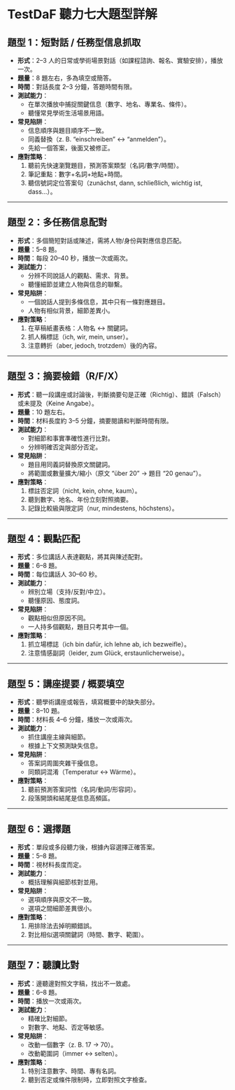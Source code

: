# TestDaF 聽力七大題型詳解

## 題型 1：短對話 / 任務型信息抓取
- **形式**：2–3 人的日常或學術場景對話（如課程諮詢、報名、實驗安排），播放一次。
- **題量**：8 題左右，多為填空或簡答。
- **時間**：對話長度 2–3 分鐘，答題時間有限。
- **測試能力**：
  - 在單次播放中捕捉關鍵信息（數字、地名、專業名、條件）。
  - 聽懂常見學術生活場景用語。
- **常見陷阱**：
  - 信息順序與題目順序不一致。
  - 同義替換（z. B. “einschreiben” ↔ “anmelden”）。
  - 先給一個答案，後面又被修正。
- **應對策略**：
  1. 聽前先快速瀏覽題目，預測答案類型（名詞/數字/時間）。
  2. 筆記重點：數字+名詞+地點+時間。
  3. 聽信號詞定位答案句（zunächst, dann, schließlich, wichtig ist, dass…）。

---

## 題型 2：多任務信息配對
- **形式**：多個簡短對話或陳述，需將人物/身份與對應信息匹配。
- **題量**：5–8 題。
- **時間**：每段 20–40 秒，播放一次或兩次。
- **測試能力**：
  - 分辨不同說話人的觀點、需求、背景。
  - 聽懂細節並建立人物與信息的聯繫。
- **常見陷阱**：
  - 一個說話人提到多條信息，其中只有一條對應題目。
  - 人物有相似背景，細節差異小。
- **應對策略**：
  1. 在草稿紙畫表格：人物名 ↔ 關鍵詞。
  2. 抓人稱標誌（ich, wir, mein, unser）。
  3. 注意轉折（aber, jedoch, trotzdem）後的內容。

---

## 題型 3：摘要檢錯（R/F/X）
- **形式**：聽一段講座或討論後，判斷摘要句是正確（Richtig）、錯誤（Falsch）或未提及（Keine Angabe）。
- **題量**：10 題左右。
- **時間**：材料長度約 3–5 分鐘，摘要閱讀和判斷時間有限。
- **測試能力**：
  - 對細節和事實準確性進行比對。
  - 分辨明確否定與部分否定。
- **常見陷阱**：
  - 題目用同義詞替換原文關鍵詞。
  - 將範圍或數量擴大/縮小（原文 “über 20” → 題目 “20 genau”）。
- **應對策略**：
  1. 標註否定詞（nicht, kein, ohne, kaum）。
  2. 聽到數字、地名、年份立刻對照摘要。
  3. 記錄比較級與限定詞（nur, mindestens, höchstens）。

---

## 題型 4：觀點匹配
- **形式**：多位講話人表達觀點，將其與陳述配對。
- **題量**：6–8 題。
- **時間**：每位講話人 30–60 秒。
- **測試能力**：
  - 辨別立場（支持/反對/中立）。
  - 聽懂原因、態度詞。
- **常見陷阱**：
  - 觀點相似但原因不同。
  - 一人持多個觀點，題目只考其中一個。
- **應對策略**：
  1. 抓立場標誌（ich bin dafür, ich lehne ab, ich bezweifle）。
  2. 注意情感副詞（leider, zum Glück, erstaunlicherweise）。

---

## 題型 5：講座提要 / 概要填空
- **形式**：聽學術講座或報告，填寫概要中的缺失部分。
- **題量**：8–10 題。
- **時間**：材料長 4–6 分鐘，播放一次或兩次。
- **測試能力**：
  - 抓住講座主線與細節。
  - 根據上下文預測缺失信息。
- **常見陷阱**：
  - 答案詞周圍夾雜干擾信息。
  - 同類詞混淆（Temperatur ↔ Wärme）。
- **應對策略**：
  1. 聽前預測答案詞性（名詞/動詞/形容詞）。
  2. 段落開頭和結尾是信息高頻區。

---

## 題型 6：選擇題
- **形式**：單段或多段聽力後，根據內容選擇正確答案。
- **題量**：5–8 題。
- **時間**：視材料長度而定。
- **測試能力**：
  - 概括理解與細節核對並用。
- **常見陷阱**：
  - 選項順序與原文不一致。
  - 選項之間細節差異很小。
- **應對策略**：
  1. 用排除法去掉明顯錯誤。
  2. 對比相似選項關鍵詞（時間、數字、範圍）。

---

## 題型 7：聽讀比對
- **形式**：邊聽邊對照文字稿，找出不一致處。
- **題量**：6–8 題。
- **時間**：播放一次或兩次。
- **測試能力**：
  - 精確比對細節。
  - 對數字、地點、否定等敏感。
- **常見陷阱**：
  - 改動一個數字（z. B. 17 → 70）。
  - 改動範圍詞（immer ↔ selten）。
- **應對策略**：
  1. 特別注意數字、時間、專有名詞。
  2. 聽到否定或條件限制時，立即對照文字檢查。